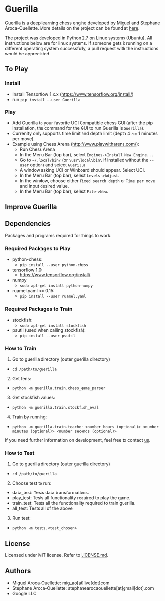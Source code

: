# Guerilla

Guerilla is a deep learning chess engine developed by Miguel and Stephane Aroca-Ouellette. More details on the project can be found at [here](https://unarresteddev.wordpress.com/2017/02/23/guerilla-a-chess-engine-part-1/).
  
The project was developed in Python 2.7 on Linux systems (Ubuntu). All instructions below are for linux systems. If someone gets it running on a different operating system successfully, a pull request with the instructions would be appreciated. 

## To Play
### Install
- Install Tensorflow 1.x.x (https://www.tensorflow.org/install/)
- run `pip install --user Guerilla`
### Play
- Add Guerilla to your favorite UCI Compatible chess GUI (after the pip installation, the command for the GUI to run Guerilla is `Guerilla`). 
- Currenlty only supports time limit and depth limit (depth 4 ~= 1 minutes per move).
- Example using Chess Arena (http://www.playwitharena.com/):
  - Run Chess Arena
  - In the Menu Bar (top bar), select `Engines->Install New Engine...`
  - Go to `~/.local/bin/` (or `\usr\local\bin\` if installed without the `--user` option) and select `Guerilla`
  - A window asking UCI or Winboard should appear. Select UCI.
  - In the Menu Bar (top bar), select `Levels->Adjust`.
  - In the window, choose either `Fixed search depth` or `Time per move` and input desired value.
  - In the Menu Bar (top bar), select `File->New`.


## Improve Guerilla
## Dependencies
Packages and programs required for things to work.

### Required Packages to Play
- python-chess:
  - `pip install --user python-chess`
- tensorflow 1.0:
  - https://www.tensorflow.org/install/
- numpy
  - `sudo apt-get install python-numpy`
- ruamel.yaml <= 0.15:
  - `pip install --user ruamel.yaml`

### Required Packages to Train
- stockfish:
  - `sudo apt-get install stockfish`
- psutil (used when calling stockfish):
  - `pip install --user psutil`

### How to Train
1. Go to guerilla directory (outer guerilla directory)
  - `cd /path/to/guerilla`
2. Get fens:
  - `python -m guerilla.train.chess_game_parser`  
3. Get stockfish values:
  - `python -m guerilla.train.stockfish_eval`
4. Train by running:
  - `python -m guerilla.train.teacher <number hours (optional)> <number minutes (optional)> <number seconds (optional)>`

If you need further information on development, feel free to contact [us](#authors).

### How to Test
1. Go to guerilla directory (outer guerilla directory)
  - `cd /path/to/guerilla`
2. Choose test to run:
  - data_test: Tests data transformations.
  - play_test: Tests all functionality required to play the game.
  - train_test: Tests all the functionality required to train guerilla.
  - all_test: Tests all of the above
3. Run test:
  - `python -m tests.<test_chosen>`

## License
Licensed under MIT license. Refer to [LICENSE.md](LICENSE.md).  

## Authors
  - Miguel Aroca-Ouellette: mig_ao[at]live[dot]com
  - Stephane Aroca-Ouellette: stephanearocaouellette[at]gmail[dot].com
  - Google LLC
